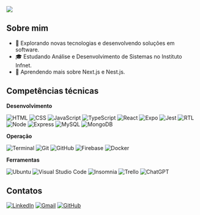 ![](https://komarev.com/ghpvc/?username=renatozr&color=006bed)

## Sobre mim

- 🤔 Explorando novas tecnologias e desenvolvendo soluções em software.
- 🎓 Estudando Análise e Desenvolvimento de Sistemas no Instituto Infnet.<!-- - 💼 Trabalhando como {stack em que você trabalha} na {empresa}. -->
- 🌱 Aprendendo mais sobre Next.js e Nest.js.

## Competências técnicas

**Desenvolvimento**

![HTML](https://img.shields.io/badge/-HTML-333333?style=flat&logo=html5)
![CSS](https://img.shields.io/badge/-CSS-333333?style=flat&logoColor=dodgerblue&logo=css3)
![JavaScript](https://img.shields.io/badge/-JavaScript-333333?style=flat&logo=javascript)
![TypeScript](https://img.shields.io/badge/-TypeScript-333333?style=flat&logo=typescript)
![React](https://img.shields.io/badge/-React-333333?style=flat&logo=react)
![Expo](https://img.shields.io/badge/-Expo-333333?style=flat&logo=expo)
![Jest](https://img.shields.io/badge/-Jest-333333?style=flat&logoColor=limegreen&logo=jest)
![RTL](https://img.shields.io/badge/-RTL-333333?style=flat&logo=testing-library)
![Node](https://img.shields.io/badge/-Node-333333?style=flat&logo=node.js)
![Express](https://img.shields.io/badge/-Express-333333?style=flat&logo=express)
![MySQL](https://img.shields.io/badge/-MySQL-333333?style=flat&logo=mysql)
![MongoDB](https://img.shields.io/badge/-MongoDB-333333?style=flat&logo=mongodb)

**Operação**

![Terminal](https://img.shields.io/badge/-Terminal-333333?style=flat&logo=windows-terminal)
![Git](https://img.shields.io/badge/-Git-333333?style=flat&logo=git)
![GitHub](https://img.shields.io/badge/-GitHub-333333?style=flat&logo=github)
![Firebase](https://img.shields.io/badge/-Firebase-333333?style=flat&logoColor=ffcd34&logo=firebase)
![Docker](https://img.shields.io/badge/-Docker-333333?style=flat&logo=docker)

**Ferramentas**

![Ubuntu](https://img.shields.io/badge/-Ubuntu-333333?style=flat&logo=ubuntu)
![Visual Studio Code](https://img.shields.io/badge/-Visual%20Studio%20Code-333333?style=flat&logo=visual-studio-code&logoColor=007ACC)
![Insomnia](https://img.shields.io/badge/-Insomnia-333333?style=flat&logoColor=5849BE&logo=insomnia)
![Trello](https://img.shields.io/badge/-Trello-333333?style=flat&logo=trello&logoColor=007ACC)
![ChatGPT](https://img.shields.io/badge/-ChatGPT-333333?style=flat&logoColor=74aa9c&logo=openai)

<!-- - <br/>

<a href="https://github.com/renatozr" title="Perfil do Renato">
  <img height="180em" src="https://github-readme-stats.vercel.app/api?username=renatozr&theme=react&show_icons=true" />
</a> -->

## Contatos

[![LinkedIn](https://img.shields.io/badge/-LinkedIn-blue?style=flat-square&logo=Linkedin&logoColor=white&link=https://www.linkedin.com/in/renatozr11)](https://www.linkedin.com/in/renatozr11)
[![Gmail](https://img.shields.io/badge/-Gmail-D14836?style=flat-square&logo=Gmail&logoColor=white&link=mailto:renatozr07@gmail.com)](mailto:renatozr07@gmail.com)
[![GitHub](https://img.shields.io/github/followers/renatozr?label=follow&style=social)](https://github.com/renatozr)
